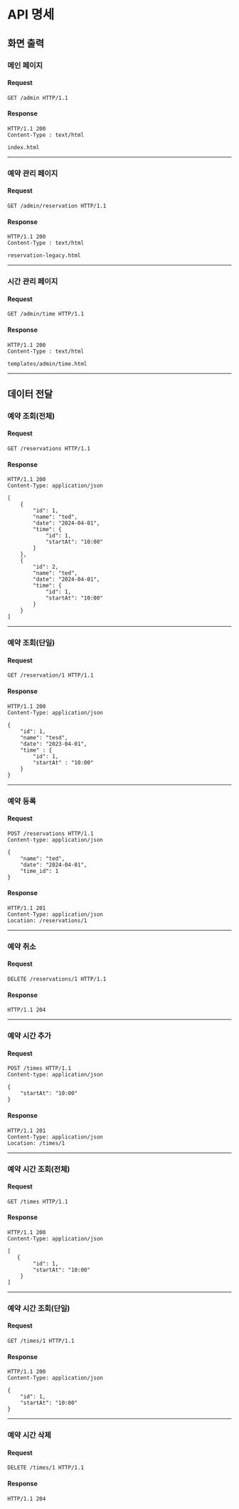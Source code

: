 # API 명세

## 화면 출력

### 메인 페이지

#### Request

```http
GET /admin HTTP/1.1
```

#### Response

```http
HTTP/1.1 200
Content-Type : text/html

index.html
```
---

### 예약 관리 페이지

#### Request

```http
GET /admin/reservation HTTP/1.1
```

#### Response

```http
HTTP/1.1 200
Content-Type : text/html

reservation-legacy.html
```

---

### 시간 관리 페이지

#### Request

```http
GET /admin/time HTTP/1.1
```

#### Response

```http
HTTP/1.1 200
Content-Type : text/html

templates/admin/time.html
```

---

## 데이터 전달

### 예약 조회(전체)

#### Request

```http
GET /reservations HTTP/1.1
```

#### Response

```http
HTTP/1.1 200
Content-Type: application/json

[
    {
        "id": 1,
        "name": "ted",
        "date": "2024-04-01",
        "time": {
            "id": 1,
            "startAt": "10:00"
        }
    },
    {
        "id": 2,
        "name": "ted",
        "date": "2024-04-01",
        "time": {
            "id": 1,
            "startAt": "10:00"
        }
    }
]
```

---

### 예약 조회(단일)

#### Request

```http
GET /reservation/1 HTTP/1.1
```

#### Response

```http
HTTP/1.1 200
Content-Type: application/json

{
    "id": 1,
    "name": "tesd",
    "date": "2023-04-01",
    "time" : {
        "id": 1,
        "startAt" : "10:00"
    }
}
```

---

### 예약 등록

#### Request

```http
POST /reservations HTTP/1.1
Content-type: application/json

{
    "name": "ted",
    "date": "2024-04-01",
    "time_id": 1
}
```

#### Response

```http
HTTP/1.1 201
Content-Type: application/json
Location: /reservations/1
```

---

### 예약 취소

#### Request

```http
DELETE /reservations/1 HTTP/1.1
```

#### Response

```http
HTTP/1.1 204
```

---

### 예약 시간 추가

#### Request

```http
POST /times HTTP/1.1
Content-type: application/json

{
    "startAt": "10:00"
}
```

#### Response

```http
HTTP/1.1 201
Content-Type: application/json
Location: /times/1
```

---

### 예약 시간 조회(전체)

#### Request

```http
GET /times HTTP/1.1
```

#### Response

```http
HTTP/1.1 200 
Content-Type: application/json

[
   {
        "id": 1,
        "startAt": "10:00"
    }
]
```

---

### 예약 시간 조회(단일)

#### Request

```http
GET /times/1 HTTP/1.1
```

#### Response

```http
HTTP/1.1 200
Content-Type: application/json

{
    "id": 1,
    "startAt": "10:00"
}
```
---

### 예약 시간 삭제

#### Request

```http
DELETE /times/1 HTTP/1.1
```

#### Response

```http
HTTP/1.1 204
```


